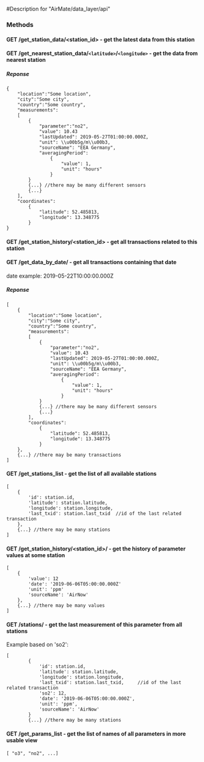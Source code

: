 #Description for "AirMate/data_layer/api"

### Methods
#### GET /get_station_data/<station_id> - get the latest data from this station
#### GET /get_nearest_station_data/`<latitude>`/`<longitude>` - get the data from nearest station

##### Reponse
```
{
    "location":"Some location",
    "city":"Some city",
    "country":"Some country",
    "measurements":
    [
        {
            "parameter":"no2", 
            "value": 10.43
            "lastUpdated": 2019-05-27T01:00:00.000Z,
            "unit": \\u00b5g/m\\u00b3,
            "sourceName": "EEA Germany",
            "averagingPeriod":
                {
                    "value": 1,
                    "unit": "hours"
                }
        }
        {...} //there may be many different sensors
        {...}
    ],
    "coordinates":
        {
            "latitude": 52.485813,
            "longitude": 13.348775
        }
}
```

#### GET /get_station_history/<station_id> - get all transactions related to this station
#### GET /get_data_by_date/<date> - get all transactions containing that date
date example: 2019-05-22T10:00:00.000Z

##### Reponse
```
[
    {
        "location":"Some location",
        "city":"Some city",
        "country":"Some country",
        "measurements":
        [
            {
                "parameter":"no2", 
                "value": 10.43
                "lastUpdated": 2019-05-27T01:00:00.000Z,
                "unit": \\u00b5g/m\\u00b3,
                "sourceName": "EEA Germany",
                "averagingPeriod":
                    {
                        "value": 1,
                        "unit": "hours"
                    }
            }
            {...} //there may be many different sensors
            {...}
        ],
        "coordinates":
            {
                "latitude": 52.485813,
                "longitude": 13.348775
            }
    },
    {...} //there may be many transactions
]
```

#### GET /get_stations_list - get the list of all available stations

```
[
    {
        'id': station.id,
        'latitude': station.latitude,
        'longitude': station.longitude,
        'last_txid': station.last_txid  //id of the last related transaction
    },
    {...} //there may be many stations
]
```

#### GET /get_station_history/<station_id>/<parameter> - get the history of parameter values at some station
```
[
    {
        'value': 12
        'date': '2019-06-06T05:00:00.000Z'
        'unit': 'ppm'
        'sourceName': 'AirNow'
    },
    {...} //there may be many values
]
```
#### GET /stations/<parameter> - get the last measurement of this parameter from all stations
Example based on 'so2':
```
[
        {
            'id': station.id,
            'latitude': station.latitude,
            'longitude': station.longitude,
            'last_txid': station.last_txid,     //id of the last related transaction
            'so2': 12,
            'date': '2019-06-06T05:00:00.000Z',
            'unit': 'ppm',
            'sourceName': 'AirNow'
        }
        {...} //there may be many stations
```

#### GET /get_params_list - get the list of names of all parameters in more usable view
```
[ "o3", "no2", ...]
```
